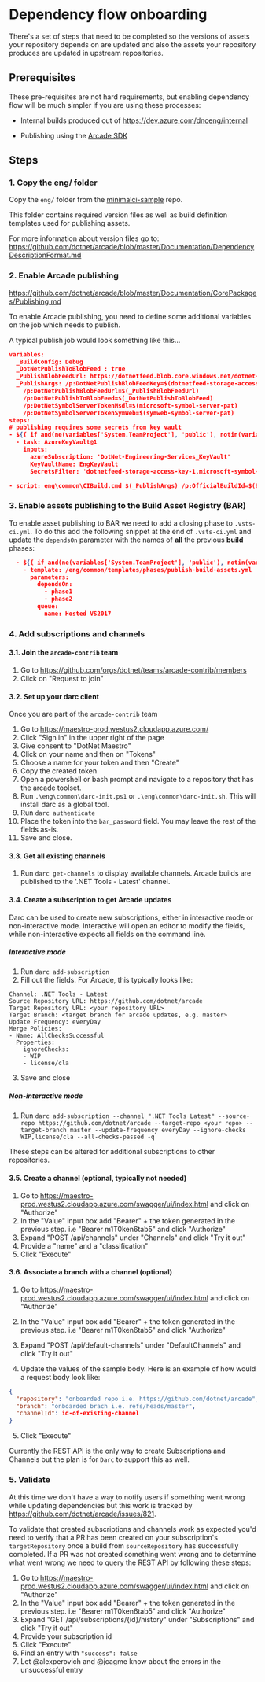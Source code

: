 # Dependency flow onboarding

There's a set of steps that need to be completed so the versions of assets your repository depends on are updated and also the assets your repository produces are updated in upstream repositories.

## Prerequisites

These pre-requisites are not hard requirements, but enabling dependency flow will be much simpler if you are using these processes:

- Internal builds produced out of https://dev.azure.com/dnceng/internal

- Publishing using the [Arcade SDK](https://github.com/dotnet/arcade/blob/master/Documentation/StartHere.md#im-ready-to-get-started-what-do-i-do)

## Steps

### 1. Copy the eng/ folder

Copy the `eng/` folder from the [minimalci-sample](https://github.com/dotnet/arcade-minimalci-sample) repo. 

This folder contains required version files as well as build definition templates used for publishing assets.

For more information about version files go to: https://github.com/dotnet/arcade/blob/master/Documentation/DependencyDescriptionFormat.md

### 2. Enable Arcade publishing

https://github.com/dotnet/arcade/blob/master/Documentation/CorePackages/Publishing.md

To enable Arcade publishing, you need to define some additional variables on the job which needs to publish.

A typical publish job would look something like this...

```json
variables:
  _BuildConfig: Debug
  _DotNetPublishToBlobFeed : true
  _PublishBlobFeedUrl: https://dotnetfeed.blob.core.windows.net/dotnet-core/index.json
  _PublishArgs: /p:DotNetPublishBlobFeedKey=$(dotnetfeed-storage-access-key-1) 
    /p:DotNetPublishBlobFeedUrl=$(_PublishBlobFeedUrl) 
    /p:DotNetPublishToBlobFeed=$(_DotNetPublishToBlobFeed)
    /p:DotNetSymbolServerTokenMsdl=$(microsoft-symbol-server-pat)
    /p:DotNetSymbolServerTokenSymWeb=$(symweb-symbol-server-pat)
steps:
# publishing requires some secrets from key vault
- ${{ if and(ne(variables['System.TeamProject'], 'public'), notin(variables['Build.Reason'], 'PullRequest')) }}:
  - task: AzureKeyVault@1
    inputs:
      azureSubscription: 'DotNet-Engineering-Services_KeyVault'
      KeyVaultName: EngKeyVault
      SecretsFilter: 'dotnetfeed-storage-access-key-1,microsoft-symbol-server-pat,symweb-symbol-server-pat'

- script: eng\common\CIBuild.cmd $(_PublishArgs) /p:OfficialBuildId=$(BUILD.BUILDNUMBER)
```

### 3. Enable assets publishing to the Build Asset Registry (BAR)

To enable asset publishing to BAR we need to add a closing phase to `.vsts-ci.yml`. To do this add the following snippet at the end of `.vsts-ci.yml` and update the `dependsOn` parameter with the names of **all** the previous **build** phases:

```json
  - ${{ if and(ne(variables['System.TeamProject'], 'public'), notin(variables['Build.Reason'], 'PullRequest')) }}:
    - template: /eng/common/templates/phases/publish-build-assets.yml
      parameters:
        dependsOn:
          - phase1
          - phase2
        queue:
          name: Hosted VS2017
```

### 4. Add subscriptions and channels

#### 3.1. Join the `arcade-contrib` team

1. Go to https://github.com/orgs/dotnet/teams/arcade-contrib/members
2. Click on "Request to join"

#### 3.2. Set up your darc client

Once you are part of the `arcade-contrib` team

1. Go to https://maestro-prod.westus2.cloudapp.azure.com/
2. Click "Sign in" in the upper right of the page
3. Give consent to "DotNet Maestro"
4. Click on your name and then on "Tokens"
5. Choose a name for your token and then "Create"
6. Copy the created token
7. Open a powershell or bash prompt and navigate to a repository that has the arcade toolset.
8. Run `.\eng\common\darc-init.ps1` or `.\eng\common\darc-init.sh`.  This will install darc as a global tool.
9. Run `darc authenticate`
10. Place the token into the `bar_password` field.  You may leave the rest of the fields as-is.
11. Save and close.

#### 3.3. Get all existing channels

1. Run `darc get-channels` to display available channels.  Arcade builds are published to the '.NET Tools - Latest' channel.

#### 3.4. Create a subscription to get Arcade updates

Darc can be used to create new subscriptions, either in interactive mode or non-interactive mode.
Interactive will open an editor to modify the fields, while non-interactive expects all fields on the command line.

##### Interactive mode

1. Run `darc add-subscription`
2. Fill out the fields.  For Arcade, this typically looks like:

```
Channel: .NET Tools - Latest
Source Repository URL: https://github.com/dotnet/arcade
Target Repository URL: <your repository URL>
Target Branch: <target branch for arcade updates, e.g. master>
Update Frequency: everyDay
Merge Policies:
- Name: AllChecksSuccessful
  Properties:
    ignoreChecks:
    - WIP
    - license/cla
```

3. Save and close

##### Non-interactive mode

1. Run `darc add-subscription --channel ".NET Tools Latest" --source-repo https://github.com/dotnet/arcade --target-repo <your repo> --target-branch master --update-frequency everyDay --ignore-checks WIP,license/cla --all-checks-passed -q`

These steps can be altered for additional subscriptions to other repositories.

#### 3.5. Create a channel (optional, typically not needed)

1. Go to https://maestro-prod.westus2.cloudapp.azure.com/swagger/ui/index.html and click on "Authorize"
2. In the "Value" input box add "Bearer" + the token generated in the previous step. i.e "Bearer m1T0ken6tab5" and click "Authorize"
3. Expand "POST /api/channels" under "Channels" and click "Try it out"
4. Provide a "name" and a "classification"
5. Click "Execute"

#### 3.6. Associate a branch with a channel (optional)

1. Go to https://maestro-prod.westus2.cloudapp.azure.com/swagger/ui/index.html and click on "Authorize"
2. In the "Value" input box add "Bearer" + the token generated in the previous step. i.e "Bearer m1T0ken6tab5" and click "Authorize"
3. Expand "POST /api/default-channels" under "DefaultChannels" and click "Try it out"

4. Update the values of the sample body. Here is an example of how would a request body look like:

``` json
{
  "repository": "onboarded repo i.e. https://github.com/dotnet/arcade",
  "branch": "onboarded brach i.e. refs/heads/master",
  "channelId": id-of-existing-channel
}
```

5. Click "Execute"

Currently the REST API is the only way to create Subscriptions and Channels but the plan is for `Darc` to support this as well.

### 5. Validate

At this time we don't have a way to notify users if something went wrong while updating dependencies but this work is tracked by
https://github.com/dotnet/arcade/issues/821.

To validate that created subscriptions and channels work as expected you'd need to verify that a PR has been created on your subscription's `targetRepository` once a build from `sourceRepository` has successfully completed. If a PR was not created something went wrong and to determine what went wrong we need to query the REST API by following these steps:

1. Go to https://maestro-prod.westus2.cloudapp.azure.com/swagger/ui/index.html and click on "Authorize"
2. In the "Value" input box add "Bearer" + the token generated in the previous step. i.e "Bearer m1T0ken6tab5" and click "Authorize"
3. Expand "GET /api/subscriptions/{id}/history" under "Subscriptions" and click "Try it out"
4. Provide your subscription id
5. Click "Execute"
6. Find an entry with `"success": false`
7. Let @alexperovich and @jcagme know about the errors in the unsuccessful entry